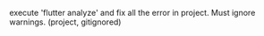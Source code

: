  execute 'flutter analyze' and fix all the error in project. Must ignore warnings. (project, gitignored)